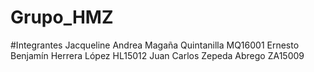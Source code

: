 # Grupo_HMZ
#Integrantes 
  Jacqueline Andrea Magaña Quintanilla MQ16001
  Ernesto Benjamín Herrera López HL15012
  Juan Carlos Zepeda Abrego ZA15009
